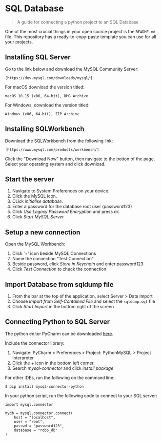 # SQL Database
> A guide for connecting a python project to an SQL Database

One of the most crucial things in your open source project is the `README.md`
file. This repository has a ready-to-copy-paste template you can use for all
your projects.

## Installing SQL Server

Go to the link below and download the MySQL Community Server: 

```shell
[https://dev.mysql.com/downloads/mysql/]
```

For macOS download the version titled:
```shell
macOS 10.15 (x86, 64-bit), DMG Archive
```
For Windows, download the version titled:
```shell
Windows (x86, 64-bit), ZIP Archive
```

## Installing SQLWorkbench

Download the SQLWorkbench from the following link:

```shell
[https://www.mysql.com/products/workbench/]
```

Click the "Download Now" button, then navigate to the botton of the page. Select your operating system and click download.

## Start the server

1. Navigate to System Preferences on your device. 
2. Click the MySQL icon. 
3. CLick *initialise database*.
4. Enter a password for the database root user (password123)
5. Click *Use Legacy Password Encryption* and press ok
6. Click *Start MySQL Server*


## Setup a new connection

Open the MySQL Workbench:
1. Click '+' icon beside MySQL Connections
2. Name the connection "Test Connection"
3. Beside password, click *Store in Keychain* and enter password123
4. Click *Test Connection* to check the connection


## Import Database from sqldump file

1. From the bar at the top of the application, select Server > Data Import
2. Choose *Import from Self-Contained File* and select the ``sqldump.sql`` file
3. Click *Start Import* in the bottom right of the screen


## Connecting Python to SQL Server

The python editor PyCharm can be downloaded [here](https://www.jetbrains.com/pycharm/).

Include the connector library:
1. Navigate: PyCharm > Preferences > Project: PythonMySQL > Project Interpreter
2. Click the *+* icon in the bottom left corner.
3. Search *mysql-connector* and click *install package*

For other IDEs, run the following on the command line:

```shell
$ pip install mysql-connector-python
```

In your python script, run the following code to connect to your SQL server:

```shell
import mysql.connector

mydb = mysql.connector.connect(
    host = "localhost",
    user = "root",
    passwd = "password123",
    database = "robo_db"
)
```



















